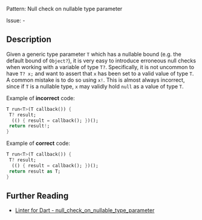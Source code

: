 Pattern: Null check on nullable type parameter

Issue: -

## Description

Given a generic type parameter `T` which has a nullable bound (e.g. the default
bound of `Object?`), it is very easy to introduce erroneous null checks when
working with a variable of type `T?`. Specifically, it is not uncommon to have
`T? x;` and want to assert that `x` has been set to a valid value of type `T`.
A common mistake is to do so using `x!`. This is almost always incorrect, since
if `T` is a nullable type, `x` may validly hold `null` as a value of type `T`.

Example of **incorrect** code:

```dart
T run<T>(T callback()) {
 T? result;
  (() { result = callback(); })();
 return result!;
}
```

Example of **correct** code:

```dart
T run<T>(T callback()) {
 T? result;
  (() { result = callback(); })();
 return result as T;
}
```

## Further Reading

* [Linter for Dart - null_check_on_nullable_type_parameter](https://dart-lang.github.io/linter/lints/null_check_on_nullable_type_parameter.html)